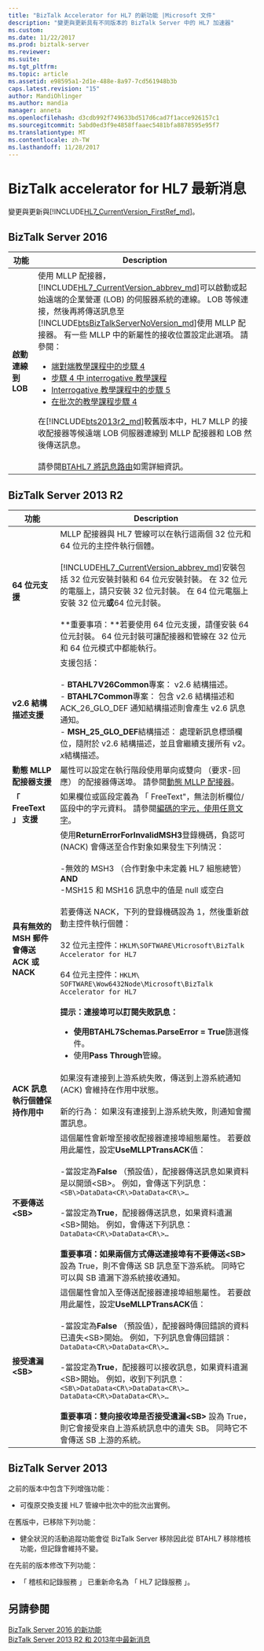 ```yaml
---
title: "BizTalk Accelerator for HL7 的新功能 |Microsoft 文件"
description: "變更與更新具有不同版本的 BizTalk Server 中的 HL7 加速器"
ms.custom: 
ms.date: 11/22/2017
ms.prod: biztalk-server
ms.reviewer: 
ms.suite: 
ms.tgt_pltfrm: 
ms.topic: article
ms.assetid: e98595a1-2d1e-488e-8a97-7cd561948b3b
caps.latest.revision: "15"
author: MandiOhlinger
ms.author: mandia
manager: anneta
ms.openlocfilehash: d3cdb992f749633bd517d6cad7f1acce926157c1
ms.sourcegitcommit: 5abd0ed3f9e4858ffaaec5481bfa8878595e95f7
ms.translationtype: MT
ms.contentlocale: zh-TW
ms.lasthandoff: 11/28/2017
---
```

# <a name="whats-new-in-biztalk-accelerator-for-hl7"></a>BizTalk accelerator for HL7 最新消息
變更與更新與[!INCLUDE[HL7_CurrentVersion_FirstRef_md](../../includes/hl7-currentversion-firstref-md.md)]。 

## <a name="biztalk-server-2016"></a>BizTalk Server 2016

|功能|Description|  
|---|---| 
| **啟動連線到 LOB** | 使用 MLLP 配接器，[!INCLUDE[HL7_CurrentVersion_abbrev_md](../../includes/hl7-currentversion-abbrev-md.md)]可以啟動或起始遠端的企業營運 (LOB) 的伺服器系統的連線。 LOB 等候連接，然後再將傳送訊息至[!INCLUDE[btsBizTalkServerNoVersion_md](../../includes/btsbiztalkservernoversion-md.md)]使用 MLLP 配接器。 有一些 MLLP 中的新屬性的接收位置設定此選項。 請參閱： <br/><ul><li>[端對端教學課程中的步驟 4](../../adapters-and-accelerators/accelerator-hl7/step-4-create-receive-port-to-accept-adt^a03-messages-from-adt-using-mllp.md)</li><li>[步驟 4 中 interrogative 教學課程](../../adapters-and-accelerators/accelerator-hl7/step-4-create-the-receive-port-for-accepting-adt-query-messages.md)</li><li>[Interrogative 教學課程中的步驟 5](../../adapters-and-accelerators/accelerator-hl7/step-5-create-the-receive-port-for-accepting-his-messages.md)</li><li>[在批次的教學課程步驟 4](../../adapters-and-accelerators/accelerator-hl7/step-4-create-a-receive-port-for-accepting-the-batch-message.md)</li></ul>在[!INCLUDE[bts2013r2_md](../../includes/bts2013r2-md.md)]較舊版本中，HL7 MLLP 的接收配接器等候遠端 LOB 伺服器連線到 MLLP 配接器和 LOB 然後傳送訊息。 <br/><br/>請參閱[BTAHL7 將訊息路由](../../adapters-and-accelerators/accelerator-hl7/how-btahl7-routes-messages.md)如需詳細資訊。|

## <a name="biztalk-server-2013-r2"></a>BizTalk Server 2013 R2  
  
|功能|Description|  
|-------------|-----------------|  
|**64 位元支援**|MLLP 配接器與 HL7 管線可以在執行這兩個 32 位元和 64 位元的主控件執行個體。<br /><br /> [!INCLUDE[HL7_CurrentVersion_abbrev_md](../../includes/hl7-currentversion-abbrev-md.md)]安裝包括 32 位元安裝封裝和 64 位元安裝封裝。 在 32 位元的電腦上，請只安裝 32 位元封裝。 在 64 位元電腦上安裝 32 位元**或**64 位元封裝。 <br/><br/>**重要事項：**若要使用 64 位元支援，請僅安裝 64 位元封裝。 64 位元封裝可讓配接器和管線在 32 位元和 64 位元模式中都能執行。|  
|**v2.6 結構描述支援**|支援包括：<br /><br /> -   **BTAHL7V26Common**專案： v2.6 結構描述。<br />-   **BTAHL7Common**專案： 包含 v2.6 結構描述和 ACK_26_GLO_DEF 通知結構描述則會產生 v2.6 訊息通知。<br />-   **MSH_25_GLO_DEF**結構描述： 處理新訊息標頭欄位，隨附於 v2.6 結構描述，並且會繼續支援所有 v2。*x*結構描述。|  
|**動態 MLLP 配接器支援**|屬性可以設定在執行階段使用單向或雙向 （要求-回應） 的配接器傳送埠。 請參閱[動態 MLLP 配接器](../../adapters-and-accelerators/accelerator-hl7/dynamic-mllp-adapter.md)。|  
|**「 FreeText 」 支援**|如果欄位或區段定義為 「 FreeText"，無法剖析欄位/區段中的字元資料。 請參閱[編碼的字元，使用任意文字](../../adapters-and-accelerators/accelerator-hl7/encoding-characters-using-free-text.md)。|  
|**具有無效的 MSH 郵件會傳送 ACK 或 NACK**|使用**ReturnErrorForInvalidMSH3**登錄機碼，負認可 (NACK) 會傳送至合作對象如果發生下列情況：<br /><br /> -無效的 MSH3 （合作對象中未定義 HL7 組態總管） <br />    **AND**<br />-MSH15 和 MSH16 訊息中的值是 null 或空白<br /><br /> 若要傳送 NACK，下列的登錄機碼設為 1，然後重新啟動主控件執行個體：<br /><br /> 32 位元主控件：`HKLM\SOFTWARE\Microsoft\BizTalk Accelerator for HL7`<br /><br /> 64 位元主控件：`HKLM\ SOFTWARE\Wow6432Node\Microsoft\BizTalk Accelerator for HL7` <br/><br/>**提示：**連接埠可以訂閱失敗訊息： <ul><li>使用**BTAHL7Schemas.ParseError = True**篩選條件。</li><li>使用**Pass Through**管線。</li></ul>|  
|**ACK 訊息執行個體保持作用中**|如果沒有連接到上游系統失敗，傳送到上游系統通知 (ACK) 會維持在作用中狀態。<br /><br /> 新的行為： 如果沒有連接到上游系統失敗，則通知會擱置訊息。|  
|**不要傳送\<SB\>**|這個屬性會新增至接收配接器連接埠組態屬性。 若要啟用此屬性，設定**UseMLLPTransACK**值：<br /><br /> -當設定為**False** （預設值），配接器傳送訊息如果資料是以開頭\<SB\>。 例如，會傳送下列訊息：<br /> `<SB\>DataData<CR\>DataData<CR\>…`<br/><br />-當設定為**True**，配接器傳送訊息，如果資料遺漏\<SB\>開始。 例如，會傳送下列訊息：<br /> `DataData<CR\>DataData<CR\>…` <br/><br/>**重要事項：**如果兩個方式傳送連接埠有**不要傳送\<SB\>** 設為 True，則不會傳送 SB 訊息至下游系統。 同時它可以與 SB 遺漏下游系統接收通知。|  
|**接受遺漏\<SB\>**|這個屬性會加入至傳送配接器連接埠組態屬性。 若要啟用此屬性，設定**UseMLLPTransACK**值：<br /><br /> -當設定為**False** （預設值），配接器時傳回錯誤的資料已遺失\<SB\>開始。 例如，下列訊息會傳回錯誤：<br /> `DataData<CR\>DataData<CR\>…`<br/><br />-當設定為**True**，配接器可以接收訊息，如果資料遺漏\<SB\>開始。 例如，收到下列訊息：<br /> `<SB\>DataData<CR\>DataData<CR\>…` <br />`DataData<CR\>DataData<CR\>…` <br/><br/>**重要事項：**雙向接收埠是否**接受遺漏\<SB\>** 設為 True，則它會接受來自上游系統訊息中的遺失 SB。 同時它不會傳送 SB 上游的系統。|  
  
## <a name="biztalk-server-2013"></a>BizTalk Server 2013  
  
 之前的版本中包含下列增強功能：  
  
-   可復原交換支援 HL7 管線中批次中的批次出實例。  
  
 在舊版中，已移除下列功能：  
  
-   健全狀況的活動追蹤功能會從 BizTalk Server 移除因此從 BTAHL7 移除稽核功能，但記錄會維持不變。  
  
 在先前的版本修改下列功能：  
  
-   「 稽核和記錄服務 」 已重新命名為 「 HL7 記錄服務 」。  

## <a name="see-also"></a>另請參閱

[BizTalk Server 2016 的新功能](../../install-and-config-guides/what-s-new-in-biztalk-server-2016.md)  
[BizTalk Server 2013 R2 和 2013年中最新消息](../../install-and-config-guides/what-s-new-in-biztalk-server-2013-and-2013-r2.md)